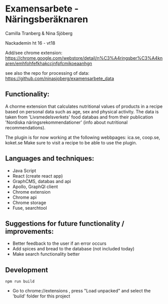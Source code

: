 # Examensarbete - Näringsberäknaren

Camilla Tranberg & Nina Sjöberg

Nackademin ht 16 - vt18

Add/see chrome extension: https://chrome.google.com/webstore/detail/n%C3%A4ringsber%C3%A4knaren/emhfohfefkhakccjnfpfcmikoeaanhgn

see also the repo for processing of data: https://github.com/ninasjoberg/examensarbete_data


## Functionality:

A chorme extension that calculates nutritional values of products in a recipe based on personal data such as age, sex and physical activity. The data is taken from 'Livsmedelsverkets' food databas and from their publication 'Nordiska näringsrekommendationer' (info about nutritional recommendations).

The plugin is for now working at the following webbpages: ica.se, coop.se, koket.se Make sure to visit a recipe to be able to use the plugin.


## Languages and techniques:

- Java Script
- React (create react app)
- GraphCMS, databas and api
- Apollo, GraphQl client
- Chrome extension
- Chrome api
- Chrome storage
- Fuse, searchtool


## Suggestions for future functionality / improvements:

- Better feedback to the user if an error occurs
- Add spices and bread to the database (not included today)
- Make search functionality better


## Development

```npm run build```
- Go to chrome://extensions , press "Load unpacked" and select the 'build' folder for this project
